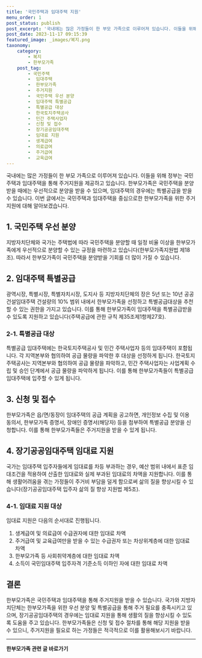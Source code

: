 ```yaml
---
title: '국민주택과 임대주택 지원'
menu_order: 1
post_status: publish
post_excerpt: '국내에는 많은 가정들이 한 부모 가족으로 이루어져 있습니다. 이들을 위해 정부는 국민주택과 임대주택을 통해 주거지원을 제공하고 있습니다. 한부모가족은 국민주택을 분양받을 때에는 우선적으로 분양을 받을 수 있으며, 임대주택의 경우에는 특별공급을 받을 수 있습니다. 이번 글에서는 국민주택과 임대주택을 중심으로한 한부모가족을 위한 주거지원에 대해 알아보겠습니다.'
post_date: 2023-11-17 09:15:39
featured_image: _images/복지.png
taxonomy:
    category:
        - 복지
        - 한부모가족
    post_tag:
        - 국민주택
        -  임대주택
        -  한부모가족
        -  주거지원
        -  국민주택 우선 분양
        -  임대주택 특별공급
        -  특별공급 대상
        -  한국토지주택공사
        -  민간 주택사업자
        -  신청 및 접수
        -  장기공공임대주택
        -  임대료 지원
        -  생계급여
        -  의료급여
        -  주거급여
        -  교육급여
---
```


국내에는 많은 가정들이 한 부모 가족으로 이루어져 있습니다. 이들을 위해 정부는 국민주택과 임대주택을 통해 주거지원을 제공하고 있습니다. 한부모가족은 국민주택을 분양받을 때에는 우선적으로 분양을 받을 수 있으며, 임대주택의 경우에는 특별공급을 받을 수 있습니다. 이번 글에서는 국민주택과 임대주택을 중심으로한 한부모가족을 위한 주거지원에 대해 알아보겠습니다.

## 1. 국민주택 우선 분양
지방자치단체와 국가는 주택법에 따라 국민주택을 분양할 때 일정 비율 이상을 한부모가족에게 우선적으로 분양할 수 있는 규정을 마련하고 있습니다(한부모가족지원법 제18조). 따라서 한부모가족이 국민주택을 분양받을 기회를 더 많이 가질 수 있습니다.

## 2. 임대주택 특별공급
광역시장, 특별시장, 특별자치시장, 도지사 등 지방자치단체의 장은 5년 또는 10년 공공건설임대주택 건설량의 10% 범위 내에서 한부모가족을 선정하고 특별공급대상을 추천할 수 있는 권한을 가지고 있습니다. 이를 통해 한부모가족이 임대주택을 특별공급받을 수 있도록 지원하고 있습니다(주택공급에 관한 규칙 제35조제1항제27호).

### 2-1. 특별공급 대상
특별공급 임대주택에는 한국토지주택공사 및 민간 주택사업자 등의 임대주택이 포함됩니다. 각 지역본부와 협의하여 공급 물량을 파악한 후 대상을 선정하게 됩니다. 한국토지주택공사는 지역본부와 협의하여 공급 물량을 파악하고, 민간 주택사업자는 사업계획 수립 및 승인 단계에서 공급 물량을 파악하게 됩니다. 이를 통해 한부모가족들이 특별공급 임대주택에 입주할 수 있게 됩니다.

## 3. 신청 및 접수
한부모가족은 읍/면/동장이 임대주택의 공급 계획을 공고하면, 개인정보 수집 및 이용 동의서, 한부모가족 증명서, 장애인 증명서(해당자) 등을 첨부하여 특별공급 분양을 신청합니다. 이를 통해 한부모가족들은 주거지원을 받을 수 있게 됩니다.

## 4. 장기공공임대주택 임대료 지원
국가는 임대주택 입주자들에게 임대료를 차등 부과하는 경우, 예산 범위 내에서 표준 임대조건을 적용하여 산출한 임대료와 실제 부과된 임대료의 차액을 지원합니다. 이를 통해 생활어려움을 겪는 가정들이 주거비 부담을 덜게 함으로써 삶의 질을 향상시킬 수 있습니다(장기공공임대주택 입주자 삶의 질 향상 지원법 제5조).

### 4-1. 임대료 지원 대상
임대료 지원은 다음의 순서대로 진행됩니다.
1. 생계급여 및 의료급여 수급권자에 대한 임대료 차액
2. 주거급여 및 교육급여만을 받을 수 있는 수급권자 또는 차상위계층에 대한 임대료 차액
3. 한부모가족 등 사회취약계층에 대한 임대료 차액
4. 소득이 국민임대주택 입주자격 기준소득 이하인 자에 대한 임대료 차액

## 결론
한부모가족은 국민주택과 임대주택을 통해 주거지원을 받을 수 있습니다. 국가와 지방자치단체는 한부모가족을 위한 우선 분양 및 특별공급을 통해 주거 필요를 충족시키고 있으며, 장기공공임대주택의 경우에는 임대료 지원을 통해 생활의 질을 향상시킬 수 있도록 도움을 주고 있습니다. 한부모가족들은 신청 및 접수 절차를 통해 해당 지원을 받을 수 있으니, 주거지원을 필요로 하는 가정들은 적극적으로 이를 활용해보시기 바랍니다.
<!-- wp:separator -->
<hr class="wp-block-separator has-alpha-channel-opacity"/>
<!-- /wp:separator -->

<!-- wp:group {"backgroundColor":"base","layout":{"type":"constrained"}} -->
<div class="wp-block-group has-base-background-color has-background"><!-- wp:paragraph {"align":"center","fontSize":"medium"} -->
<p class="has-text-align-center has-large-font-size"><strong>한부모가족 관련 글 바로가기</strong></p>
<!-- /wp:paragraph -->


<!-- wp:latest-posts
{"categories":[{"id":23338,"count":19,"description":"","link":"https://uknowlaw.com/category/%ed%95%9c%eb%b6%80%eb%aa%a8%ea%b0%80%ec%a1%b1/","name":"한부모가족","slug":"한부모가족","taxonomy":"category","parent":0,"meta":[],"_links":{"self":[{"href":"https://uknowlaw.com/wp-json/wp/v2/categories/23338"}],"collection":[{"href":"https://uknowlaw.com/wp-json/wp/v2/categories"}],"about":[{"href":"https://uknowlaw.com/wp-json/wp/v2/taxonomies/category"}],"wp:post_type":[{"href":"https://uknowlaw.com/wp-json/wp/v2/posts?categories=23338"}],"curies":[{"name":"wp","href":"https://api.w.org/{rel}","templated":true}]}}],"postsToShow":100,"excerptLength":28,"postLayout":"grid","columns":2,"featuredImageAlign":"left","featuredImageSizeSlug":"large","fontSize":"small"} /--></div>
<!-- /wp:group -->